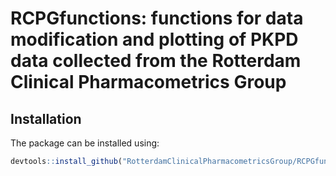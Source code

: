 # RCPGfunctions: functions for data modification and plotting of PKPD data collected from the Rotterdam Clinical Pharmacometrics Group


## Installation

The package can be installed using:

```R
devtools::install_github("RotterdamClinicalPharmacometricsGroup/RCPGfunctions") 
```
